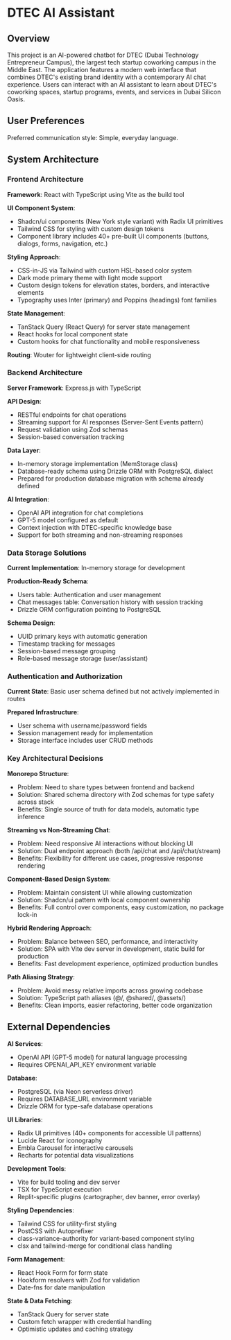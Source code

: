 # DTEC AI Assistant

## Overview

This project is an AI-powered chatbot for DTEC (Dubai Technology Entrepreneur Campus), the largest tech startup coworking campus in the Middle East. The application features a modern web interface that combines DTEC's existing brand identity with a contemporary AI chat experience. Users can interact with an AI assistant to learn about DTEC's coworking spaces, startup programs, events, and services in Dubai Silicon Oasis.

## User Preferences

Preferred communication style: Simple, everyday language.

## System Architecture

### Frontend Architecture

**Framework**: React with TypeScript using Vite as the build tool

**UI Component System**: 
- Shadcn/ui components (New York style variant) with Radix UI primitives
- Tailwind CSS for styling with custom design tokens
- Component library includes 40+ pre-built UI components (buttons, dialogs, forms, navigation, etc.)

**Styling Approach**:
- CSS-in-JS via Tailwind with custom HSL-based color system
- Dark mode primary theme with light mode support
- Custom design tokens for elevation states, borders, and interactive elements
- Typography uses Inter (primary) and Poppins (headings) font families

**State Management**:
- TanStack Query (React Query) for server state management
- React hooks for local component state
- Custom hooks for chat functionality and mobile responsiveness

**Routing**: Wouter for lightweight client-side routing

### Backend Architecture

**Server Framework**: Express.js with TypeScript

**API Design**:
- RESTful endpoints for chat operations
- Streaming support for AI responses (Server-Sent Events pattern)
- Request validation using Zod schemas
- Session-based conversation tracking

**Data Layer**:
- In-memory storage implementation (MemStorage class)
- Database-ready schema using Drizzle ORM with PostgreSQL dialect
- Prepared for production database migration with schema already defined

**AI Integration**:
- OpenAI API integration for chat completions
- GPT-5 model configured as default
- Context injection with DTEC-specific knowledge base
- Support for both streaming and non-streaming responses

### Data Storage Solutions

**Current Implementation**: In-memory storage for development

**Production-Ready Schema**:
- Users table: Authentication and user management
- Chat messages table: Conversation history with session tracking
- Drizzle ORM configuration pointing to PostgreSQL

**Schema Design**:
- UUID primary keys with automatic generation
- Timestamp tracking for messages
- Session-based message grouping
- Role-based message storage (user/assistant)

### Authentication and Authorization

**Current State**: Basic user schema defined but not actively implemented in routes

**Prepared Infrastructure**:
- User schema with username/password fields
- Session management ready for implementation
- Storage interface includes user CRUD methods

### Key Architectural Decisions

**Monorepo Structure**:
- Problem: Need to share types between frontend and backend
- Solution: Shared schema directory with Zod schemas for type safety across stack
- Benefits: Single source of truth for data models, automatic type inference

**Streaming vs Non-Streaming Chat**:
- Problem: Need responsive AI interactions without blocking UI
- Solution: Dual endpoint approach (both /api/chat and /api/chat/stream)
- Benefits: Flexibility for different use cases, progressive response rendering

**Component-Based Design System**:
- Problem: Maintain consistent UI while allowing customization
- Solution: Shadcn/ui pattern with local component ownership
- Benefits: Full control over components, easy customization, no package lock-in

**Hybrid Rendering Approach**:
- Problem: Balance between SEO, performance, and interactivity
- Solution: SPA with Vite dev server in development, static build for production
- Benefits: Fast development experience, optimized production bundles

**Path Aliasing Strategy**:
- Problem: Avoid messy relative imports across growing codebase
- Solution: TypeScript path aliases (@/, @shared/, @assets/)
- Benefits: Clean imports, easier refactoring, better code organization

## External Dependencies

**AI Services**:
- OpenAI API (GPT-5 model) for natural language processing
- Requires OPENAI_API_KEY environment variable

**Database**:
- PostgreSQL (via Neon serverless driver)
- Requires DATABASE_URL environment variable
- Drizzle ORM for type-safe database operations

**UI Libraries**:
- Radix UI primitives (40+ components for accessible UI patterns)
- Lucide React for iconography
- Embla Carousel for interactive carousels
- Recharts for potential data visualizations

**Development Tools**:
- Vite for build tooling and dev server
- TSX for TypeScript execution
- Replit-specific plugins (cartographer, dev banner, error overlay)

**Styling Dependencies**:
- Tailwind CSS for utility-first styling
- PostCSS with Autoprefixer
- class-variance-authority for variant-based component styling
- clsx and tailwind-merge for conditional class handling

**Form Management**:
- React Hook Form for form state
- Hookform resolvers with Zod for validation
- Date-fns for date manipulation

**State & Data Fetching**:
- TanStack Query for server state
- Custom fetch wrapper with credential handling
- Optimistic updates and caching strategy